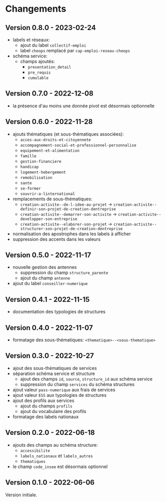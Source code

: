 # Changements

## Version 0.8.0 - 2023-02-24

* labels et réseaux:
  * ajout du label `collectif-emploi`
  * label `cheops` remplacé par `cap-emploi-reseau-cheops`
* schéma service:
  * champs ajoutés:
    * `presentation_detail`
    * `pre_requis`
    * `cumulable`

## Version 0.7.0 - 2022-12-08

* la présence d'au moins une donnée pivot est désormais optionnelle

## Version 0.6.0 - 2022-11-28

* ajouts thématiques (et sous-thématiques associées):
  * `acces-aux-droits-et-citoyennete`
  * `accompagnement-social-et-professionnel-personnalise`
  * `equipement-et-alimentation`
  * `famille`
  * `gestion-financiere`
  * `handicap`
  * `logement-hebergement`
  * `remobilisation`
  * `sante`
  * `se-former`
  * `souvrir-a-linternational`
* remplacements de sous-thématiques:
  * `creation-activite--de-l-idee-au-projet` -> `creation-activite--definir-son-projet-de-creation-dentreprise`
  * `creation-activite--demarrer-son-activite` -> `creation-activite--developper-son-entreprise`
  * `creation-activite--elaborer-son-projet` -> `creation-activite--structurer-son-projet-de-creation-dentreprise`
* normalisation des apostrophes dans les labels à afficher
* suppression des accents dans les valeurs

## Version 0.5.0 - 2022-11-17

* nouvelle gestion des antennes
  * suppression du champ `structure_parente`
  * ajout du champ `antenne`
* ajout du label `conseiller-numerique`

## Version 0.4.1 - 2022-11-15

* documentation des typologies de structures

## Version 0.4.0 - 2022-11-07

* formatage des sous-thématiques: `<thematique>--<sous-thematique>`

## Version 0.3.0 - 2022-10-27

* ajout des sous-thématiques de services
* séparation schéma service et structure
  * ajout des champs `id`, `source`, `structure_id` aux schéma service
  * suppression du champ `services` du schéma structures
* ajout valeur `pass-numerique` aux frais de services
* ajout valeur `ESS` aux typologies de structures
* ajout des profils aux services
  * ajout du champs `profils`
  * ajout du vocabulaire des profils
* formatage des labels nationaux

## Version 0.2.0 - 2022-06-18

* ajouts des champs au schéma structure:
  * `accessibilite`
  * `labels_nationaux` et `labels_autres`
  * `thematiques`
* le champ `code_insee` est désormais optionnel

## Version 0.1.0 - 2022-06-06

Version initiale.